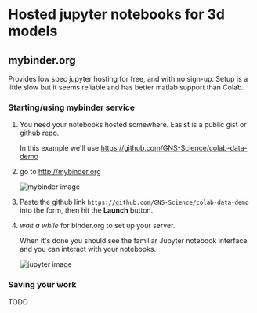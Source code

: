 # Hosted jupyter notebooks for 3d models

## mybinder.org

Provides low spec jupyter hosting for free, and with no sign-up. Setup is a little slow but it seems reliable and has better matlab support than Colab.

### Starting/using mybinder service

 1. You need your notebooks hosted somewhere. Easist is a public gist or github repo. 
    
    In this example we'll use https://github.com/GNS-Science/colab-data-demo 

 2. go to http://mybinder.org

    ![mybinder image](http://i.imgur.com/rQitPpel.png)

 2. Paste the github link `https://github.com/GNS-Science/colab-data-demo` into the form, then hit the **Launch** button.
 
 3. *wait a while* for binder.org to set up your server.
 
    When it's done you should see the familiar Jupyter notebook interface and you can interact with your notebooks.

    ![jupyter image](http://imgur.com/tk3VsRxl.png)
 
 ### Saving your work
 
 TODO
